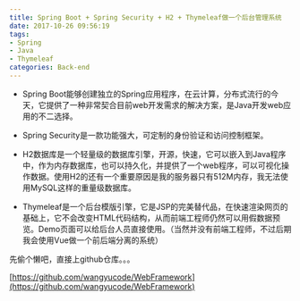 ```yaml
---
title: Spring Boot + Spring Security + H2 + Thymeleaf做一个后台管理系统
date: 2017-10-26 09:56:19
tags:
- Spring
- Java
- Thymeleaf
categories: Back-end
---
```


- Spring Boot能够创建独立的Spring应用程序，在云计算，分布式流行的今天，它提供了一种非常契合目前web开发需求的解决方案，是Java开发web应用的不二选择。

- Spring Security是一款功能强大，可定制的身份验证和访问控制框架。

- H2数据库是一个轻量级的数据库引擎，开源，快速，它可以嵌入到Java程序中，作为内存数据库，也可以持久化，并提供了一个web程序，可以可视化操作数据。使用H2的还有一个重要原因是我的服务器只有512M内存，我无法使用MySQL这样的重量级数据库。

- Thymeleaf是一个后台模版引擎，它是JSP的完美替代品，在快速渲染网页的基础上，它不会改变HTML代码结构，从而前端工程师仍然可以用假数据预览。Demo页面可以给后台人员直接使用。（当然并没有前端工程师，不过后期我会使用Vue做一个前后端分离的系统）

<!--more-->


先偷个懒吧，直接上github仓库。。。

[https://github.com/wangyucode/WebFramework](https://github.com/wangyucode/WebFramework)
